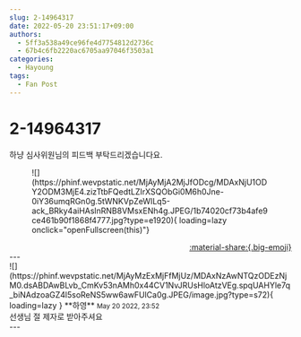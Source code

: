 ```yaml
---
slug: 2-14964317
date: 2022-05-20 23:51:17+09:00
authors:
  - 5ff3a538a49ce96fe4d7754812d2736c
  - 67b4c6fb2220ac6705aa97046f3503a1
categories:
  - Hayoung
tags:
  - Fan Post
---
```


# 2-14964317

<div class="post-container" markdown="1">
<div class="content-container md-sidebar__scrollwrap" markdown="1">

하냥 심사위원님의 피드백 부탁드리겠습니다요.
<figure markdown="1">
![](https://phinf.wevpstatic.net/MjAyMjA2MjJfODcg/MDAxNjU1ODY2ODM3MjE4.zizTtbFQedtLZIrXSQObGi0M6h0Jne-0iY36umqRGn0g.5tWNKVpZeWILq5-ack_BRky4aiHAslnRNB8VMsxENh4g.JPEG/1b74020cf73b4afe9ce461b90f1868f4777.jpg?type=e1920){ loading=lazy onclick="openFullscreen(this)"}
</figure>


</div>
</div>

<div style="text-align: right;" markdown="1">
<a href="https://weverse.io/fromis9/fanpost/2-14964317" style="text-align: right;">:material-share:{.big-emoji}</a>
</div>
---

<div class="comments-container md-sidebar__scrollwrap" markdown="1">
<div class="comment" markdown="1">
<div class='id-container' markdown="1">
![](https://phinf.wevpstatic.net/MjAyMzExMjFfMjUz/MDAxNzAwNTQzODEzNjM0.dsABDAwBLvb_CmKv53nAMh0x44CV1NvJRUsHloAtzVEg.spqUAHYle7q_biNAdzoaGZ4l5soReNS5ww6awFUlCa0g.JPEG/image.jpg?type=s72){ loading=lazy }
**<span class="artist">하영</span>** <small>May 20 2022, 23:52</small><br>
</div>
<div class='comment-body' markdown="1">
선생님 절 제자로 받아주셔요
</div>
</div>
</div>
---
